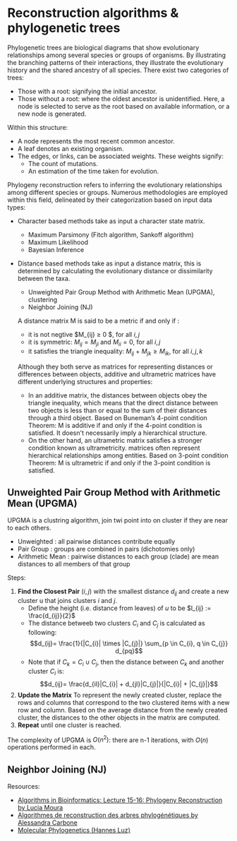 # Reconstruction algorithms & phylogenetic trees
 
Phylogenetic trees are biological diagrams that show evolutionary relationships among several species or groups of organisms. By illustrating the branching patterns of their interactions, they illustrate the evolutionary history and the shared ancestry of all species. There exist two categories of trees:
- Those with a root: signifying the initial ancestor.
- Those without a root: where the oldest ancestor is unidentified. Here, a node is selected to serve as the root based on available information, or a new node is generated.
  
Within this structure:
- A node represents the most recent common ancestor.
- A leaf denotes an existing organism.
- The edges, or links, can be associated weights. These weights signify:
  - The count of mutations.
  - An estimation of the time taken for evolution.


Phylogeny reconstruction refers to inferring the evolutionary relationships among different species or groups. Numerous methodologies are employed within this field, delineated by their categorization based on input data types:
* Character based methods take as input a character state matrix.
  * Maximum Parsimony (Fitch algorithm, Sankoff algorithm)
  * Maximum Likelihood
  * Bayesian Inference
* Distance based methods take as input a distance matrix, this is determined by calculating the evolutionary distance or dissimilarity between the taxa.
  * Unweighted Pair Group Method with Arithmetic Mean (UPGMA), clustering
  * Neighbor Joining (NJ)

  A distance matrix M is said to be a metric if and only if :
  * it is not negtive  $M_{ij} ≥ 0 $, for all  $i, j$
  * it is symmetric: $M_{ij} = M_{ji}$ and $M_{ii} = 0$, for all $i, j$
  * it satisfies the triangle inequality: $M_{ij}$ + $M_{jk} ≥ M_{ik}$, for all $i, j, k$

  Although they both serve as matrices for representing distances or differences between objects, additive and ultrametric matrices have different underlying structures and properties:
  * In an additive matrix, the distances between objects obey the triangle inequality, which means that the direct distance between two objects is less than or equal to the sum of their distances through a third object. Based on Buneman’s 4-point condition Theorem:  M is additive if and only if the 4-point condition is satisfied. It doesn't necessarily imply a hierarchical structure.
  * On the other hand, an ultrametric matrix satisfies a stronger condition known as ultrametricity. matrices often represent hierarchical relationships among entities. Based on 3-point condition Theorem: M is ultrametric if and only if the 3-point condition is satisfied.
 
 
## Unweighted Pair Group Method with Arithmetic Mean (UPGMA)
UPGMA is a clustring algorithm, join twi point into on cluster if they are near to each others.
* Unweighted : all pairwise distances contribute equally
* Pair Group : groups are combined in pairs (dichotomies only)
* Arithmetic Mean : pairwise distances to each group (clade) are mean distances to all members of that group

Steps: 
1. **Find the Closest Pair** $(i,j)$ with the smallest distance $d_{ij}$ and create a new cluster u that joins clusters $i$ and $j$.
   *  Define the height (i.e. distance from leaves) of $u$ to be $l_{ij} := \frac{d_{ij}}{2}$
   * The distance betweeb two clusters $C_{i}$ and $C_{j}$ is calculated as following:
   $$d_{ij}= \frac{1}{|C_{i}| \times |C_{j}|} \sum_{p \in C_{i}, q \in C_{j}} d_{pq}$$
   * Note that if $C_{k} = C_{i} \cup C_{j}$, then the distance between $C_{k}$ and another cluster $C_{l}$ is:
   $$d_{ij}= \frac{d_{il}|C_{i}| + d_{jl}|C_{j}|}{|C_{i}| + |C_{j}|}$$
3. **Update the Matrix** To represent the newly created cluster, replace the rows and columns that correspond to the two clustered items with a new row and column. Based on the average distance from the newly created cluster, the distances to the other objects in the matrix are computed.
4. **Repeat** until one cluster is reached.

The complexity of UPGMA is $O(n^{2})$: there are n-1 iterations, with $O(n)$ operations performed in each.

## Neighbor Joining (NJ)





Resources: 
* [Algorithms in Bioinformatics: Lecture 15-16: Phylogeny Reconstruction by Lucia Moura](https://www.site.uottawa.ca/~lucia/courses/5126-11/lecturenotes/16-17PhylogenyReconstruction.pdf)
* [Algorithmes de reconstruction des arbres phylogénétiques by Alessandra Carbone](https://www.ihes.fr/~carbone/L4_AAGB_Arbres_Phylogenetiques.pdf)
* [Molecular Phylogenetics (Hannes Luz)](https://www.molgen.mpg.de/3373145/evolution.pdf)

